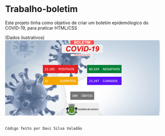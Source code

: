 # Trabalho-boletim
Este projeto tinha como objetivo de criar um boletim epidemólogico do COVID-19, para praticar HTML/CSS

(Dados ilustrativos)
![alt text](https://github.com/valadao-davi/Trabalho-boletim/blob/main/BOLETIM-EPIDEMIOL-GICO-V2-main/Print.PNG)
```

Código feito por Davi Silva Valadão

```

